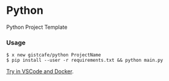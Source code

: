 # Python

Python Project Template

### Usage

    $ x new gistcafe/python ProjectName
    $ pip install --user -r requirements.txt && python main.py

[Try in VSCode and Docker](https://gist.cafe/#try).
